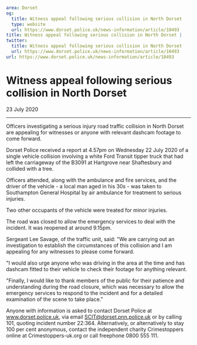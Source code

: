 ```yaml
area: Dorset
og:
  title: Witness appeal following serious collision in North Dorset
  type: website
  url: https://www.dorset.police.uk/news-information/article/10493
title: Witness appeal following serious collision in North Dorset |
twitter:
  title: Witness appeal following serious collision in North Dorset
  url: https://www.dorset.police.uk/news-information/article/10493
url: https://www.dorset.police.uk/news-information/article/10493
```

# Witness appeal following serious collision in North Dorset

23 July 2020

* * *

Officers investigating a serious injury road traffic collision in North Dorset are appealing for witnesses or anyone with relevant dashcam footage to come forward.

Dorset Police received a report at 4.57pm on Wednesday 22 July 2020 of a single vehicle collision involving a white Ford Transit tipper truck that had left the carriageway of the B3091 at Hartgrove near Shaftesbury and collided with a tree.

Officers attended, along with the ambulance and fire services, and the driver of the vehicle - a local man aged in his 30s - was taken to Southampton General Hospital by air ambulance for treatment to serious injuries.

Two other occupants of the vehicle were treated for minor injuries.

The road was closed to allow the emergency services to deal with the incident. It was reopened at around 9.15pm.

Sergeant Lee Savage, of the traffic unit, said: "We are carrying out an investigation to establish the circumstances of this collision and I am appealing for any witnesses to please come forward.

"I would also urge anyone who was driving in the area at the time and has dashcam fitted to their vehicle to check their footage for anything relevant.

"Finally, I would like to thank members of the public for their patience and understanding during the road closure, which was necessary to allow the emergency services to respond to the incident and for a detailed examination of the scene to take place."

Anyone with information is asked to contact Dorset Police at www.dorset.police.uk, via email SCIT@dorset.pnn.police.uk or by calling 101, quoting incident number 22:364. Alternatively, or alternatively to stay 100 per cent anonymous, contact the independent charity Crimestoppers online at Crimestoppers-uk.org or call freephone 0800 555 111.
